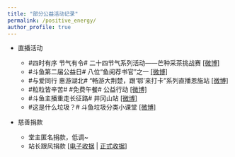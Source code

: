 ```yaml
---
title: "部分公益活动记录"
permalink: /positive_energy/
author_profile: true
---
```


* 直播活动

  * #四时有序 节气有令# 二十四节气系列活动——芒种采茶挑战赛 [[微博]](https://weibo.com/6337194707/KiCoLwhqr)
  * #斗鱼第二届公益日# 八位“鱼阅荐书官”之一 [[微博]](https://weibo.com/3982726153/KcI5AD4Lt)
  * #与爱同行 惠游湖北# “畅游大荆楚，跟‘鄂’来打卡”系列直播恩施站 [[微博]](https://weibo.com/6337194707/JqZECf4CO)
  * #粒粒皆辛苦# #免费午餐# 公益行动 [[微博]](https://weibo.com/6337194707/JoxKUiq0N)
  * #斗鱼主播重走长征路# 井冈山站 [[微博]](https://weibo.com/3982726153/JjGkeFrHy)
  * #这是什么垃圾？# 斗鱼垃圾分类小课堂 [[微博]](https://weibo.com/3982726153/HCHEH61h5)

* 慈善捐款

  * 堂主匿名捐款，低调~
  * 站长跟风捐款 [[电子收据](/images/donate/my-record-1.png) | [正式收据](/images/donate/my-record-2.png)]

